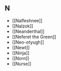 ## N
- [[Nalfeshnee]]
- [[Nalzok]]
- [[Neanderthal]]
- [[Neferet the Green]]
- [[Neo-otyugh]]
- [[Newt]]
- [[Ninja]]
- [[Norn]]
- [[Nurse]]
